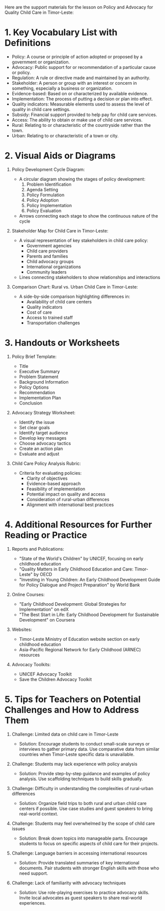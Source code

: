 Here are the support materials for the lesson on Policy and Advocacy for Quality Child Care in Timor-Leste:

# 1. Key Vocabulary List with Definitions

- Policy: A course or principle of action adopted or proposed by a government or organization.
- Advocacy: Public support for or recommendation of a particular cause or policy.
- Regulation: A rule or directive made and maintained by an authority.
- Stakeholder: A person or group with an interest or concern in something, especially a business or organization.
- Evidence-based: Based on or characterized by available evidence.
- Implementation: The process of putting a decision or plan into effect.
- Quality indicators: Measurable elements used to assess the level of quality in child care settings.
- Subsidy: Financial support provided to help pay for child care services.
- Access: The ability to obtain or make use of child care services.
- Rural: Relating to or characteristic of the countryside rather than the town.
- Urban: Relating to or characteristic of a town or city.

# 2. Visual Aids or Diagrams

1. Policy Development Cycle Diagram:
   - A circular diagram showing the stages of policy development:
     1. Problem Identification
     2. Agenda Setting
     3. Policy Formulation
     4. Policy Adoption
     5. Policy Implementation
     6. Policy Evaluation
   - Arrows connecting each stage to show the continuous nature of the cycle

2. Stakeholder Map for Child Care in Timor-Leste:
   - A visual representation of key stakeholders in child care policy:
     - Government agencies
     - Child care providers
     - Parents and families
     - Child advocacy groups
     - International organizations
     - Community leaders
   - Lines connecting stakeholders to show relationships and interactions

3. Comparison Chart: Rural vs. Urban Child Care in Timor-Leste:
   - A side-by-side comparison highlighting differences in:
     - Availability of child care centers
     - Quality indicators
     - Cost of care
     - Access to trained staff
     - Transportation challenges

# 3. Handouts or Worksheets

1. Policy Brief Template:
   - Title
   - Executive Summary
   - Problem Statement
   - Background Information
   - Policy Options
   - Recommendation
   - Implementation Plan
   - Conclusion

2. Advocacy Strategy Worksheet:
   - Identify the issue
   - Set clear goals
   - Identify target audience
   - Develop key messages
   - Choose advocacy tactics
   - Create an action plan
   - Evaluate and adjust

3. Child Care Policy Analysis Rubric:
   - Criteria for evaluating policies:
     - Clarity of objectives
     - Evidence-based approach
     - Feasibility of implementation
     - Potential impact on quality and access
     - Consideration of rural-urban differences
     - Alignment with international best practices

# 4. Additional Resources for Further Reading or Practice

1. Reports and Publications:
   - "State of the World's Children" by UNICEF, focusing on early childhood education
   - "Quality Matters in Early Childhood Education and Care: Timor-Leste" by OECD
   - "Investing in Young Children: An Early Childhood Development Guide for Policy Dialogue and Project Preparation" by World Bank

2. Online Courses:
   - "Early Childhood Development: Global Strategies for Implementation" on edX
   - "The Best Start in Life: Early Childhood Development for Sustainable Development" on Coursera

3. Websites:
   - Timor-Leste Ministry of Education website section on early childhood education
   - Asia-Pacific Regional Network for Early Childhood (ARNEC) resources

4. Advocacy Toolkits:
   - UNICEF Advocacy Toolkit
   - Save the Children Advocacy Toolkit

# 5. Tips for Teachers on Potential Challenges and How to Address Them

1. Challenge: Limited data on child care in Timor-Leste
   - Solution: Encourage students to conduct small-scale surveys or interviews to gather primary data. Use comparative data from similar countries when Timor-Leste specific data is unavailable.

2. Challenge: Students may lack experience with policy analysis
   - Solution: Provide step-by-step guidance and examples of policy analysis. Use scaffolding techniques to build skills gradually.

3. Challenge: Difficulty in understanding the complexities of rural-urban differences
   - Solution: Organize field trips to both rural and urban child care centers if possible. Use case studies and guest speakers to bring real-world context.

4. Challenge: Students may feel overwhelmed by the scope of child care issues
   - Solution: Break down topics into manageable parts. Encourage students to focus on specific aspects of child care for their projects.

5. Challenge: Language barriers in accessing international resources
   - Solution: Provide translated summaries of key international documents. Pair students with stronger English skills with those who need support.

6. Challenge: Lack of familiarity with advocacy techniques
   - Solution: Use role-playing exercises to practice advocacy skills. Invite local advocates as guest speakers to share real-world experiences.